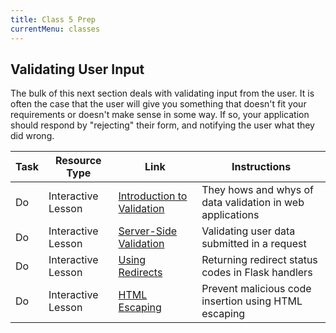 ```yaml
---
title: Class 5 Prep
currentMenu: classes
---
```


## Validating User Input

The bulk of this next section deals with validating input from the user. It is often the case that the user will give you something that doesn't fit your requirements or doesn't make sense in some way. If so, your application should respond by "rejecting" their form, and notifying the user what they did wrong.

Task | Resource Type | Link | Instructions
|----|---------------|------|-------------|
Do | Interactive Lesson | [Introduction to Validation](../../videos/intro-to-validation/) | They hows and whys of data validation in web applications
Do | Interactive Lesson | [Server-Side Validation](../../videos/server-side-validation/) | Validating user data submitted in a request
Do | Interactive Lesson | [Using Redirects](../../videos/redirects/) | Returning redirect status codes in Flask handlers
Do | Interactive Lesson | [HTML Escaping](../../videos/html-escaping/) | Prevent malicious code insertion using HTML escaping
